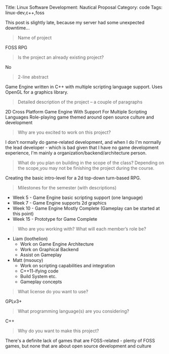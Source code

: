 Title: Linux Software Development: Nautical Proposal
Category: code
Tags: linux-dev,c++,foss

This post is slightly late, because my server had some unexpected downtime...

> Name of project

FOSS RPG

> Is the project an already existing project?

No

> 2-line abstract

Game Engine written in C++ with multiple scripting language support. Uses OpenGL for a graphics library.

>Detailed description of the project – a couple of paragraphs

2D Cross Platform Game Engine With Support For Multiple Scripting Languages
Role-playing game themed around open source culture and development

> Why are you excited to work on this project?

I don't normally do game-related development, and when I do I'm normally the lead developer - which is bad given that I have no game development experience, I'm mainly a organization/backend/architecture person.

> What do you plan on building in the scope of the class? Depending on the scope,you may not be finishing the project during the course.

Creating the basic intro-level for a 2d top-down turn-based RPG.

> Milestones for the semester (with descriptions)

- Week 5 - Game Engine basic scripting support (one language)
- Week 7 - Game Engine supports 2d graphics
- Week 10 - Game Engine Mostly Complete (Gameplay can be started at this point)
- Week 15 - Prototype for Game Complete

> Who are you working with?
> What will each member’s role be?

- Liam (loothelion)
    - Work on Game Engine Architecture
    - Work on Graphical Backend
    - Assist on Gameplay
- Matt (msoucy)
	- Work on scripting capabilities and integration
	- C++11-ifying code
	- Build System etc.
	- Gameplay concepts

> What license do you want to use?

GPLv3+

>What programming language(s) are you considering?

C++

> Why do you want to make this project?

There's a definite lack of games that are FOSS-related - plenty of FOSS games, but none that are about open source development and culture

